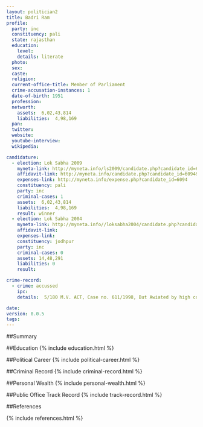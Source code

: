 ```yaml
---
layout: politician2
title: Badri Ram
profile: 
  party: inc
  constituency: pali
  state: rajasthan
  education: 
    level: 
    details: literate
  photo: 
  sex: 
  caste: 
  religion: 
  current-office-title: Member of Parliament
  crime-accusation-instances: 1
  date-of-birth: 1951
  profession: 
  networth: 
    assets:  6,02,43,814
    liabilities:  4,98,169
  pan: 
  twitter: 
  website: 
  youtube-interview: 
  wikipedia: 

candidature: 
  - election: Lok Sabha 2009
    myneta-link: http://myneta.info/ls2009/candidate.php?candidate_id=6094
    affidavit-link: http://myneta.info/candidate.php?candidate_id=6094&scan=original
    expenses-link: http://myneta.info/expense.php?candidate_id=6094
    constituency: pali 
    party: inc
    criminal-cases: 1
    assets:  6,02,43,814
    liabilities:  4,98,169
    result: winner 
  - election: Lok Sabha 2004
    myneta-link: http://myneta.info//loksabha2004/candidate.php?candidate_id=3241
    affidavit-link: 
    expenses-link: 
    constituency: jodhpur 
    party: inc
    criminal-cases: 0
    assets: 14,48,291
    liabilities: 0
    result:  

crime-record: 
  - crime: accussed
    ipc: 
    details:  5/180 M.V. ACT, Case no. 611/1998, But Awiated by high court  

date: 
version: 0.0.5
tags: 
---
```

##Summary


##Education
{% include education.html %}


##Political Career
{% include political-career.html %}


##Criminal Record
{% include criminal-record.html %}


##Personal Wealth
{% include personal-wealth.html %}


##Public Office Track Record
{% include track-record.html %}


##References


{% include references.html %}